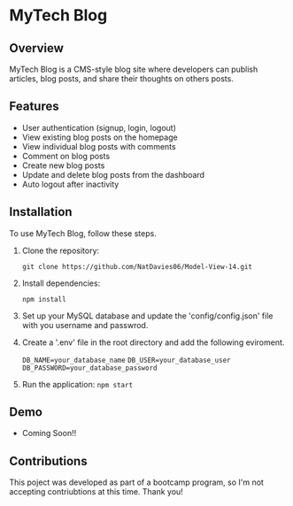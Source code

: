 # MyTech Blog

## Overview

MyTech Blog is a CMS-style blog site where developers can publish articles, blog posts, and share their thoughts on others posts.

## Features

- User authentication (signup, login, logout)
- View existing blog posts on the homepage
- View individual blog posts with comments
- Comment on blog posts
- Create new blog posts
- Update and delete blog posts from the dashboard
- Auto logout after inactivity

## Installation

To use MyTech Blog, follow these steps.

1. Clone the repository:

   `git clone https://github.com/NatDavies06/Model-View-14.git`

2. Install dependencies:

   `npm install`

3. Set up your MySQL database and update the 'config/config.json' file with you username and passwrod.

4. Create a '.env' file in the root directory and add the following eviroment.

   `DB_NAME=your_database_name`
   `DB_USER=your_database_user`
   `DB_PASSWORD=your_database_password`

5. Run the application:
   `npm start`

## Demo

* Coming Soon!!
  
## Contributions

This poject was developed as part of a bootcamp program, so I'm not accepting contriubtions at this time. Thank you!
